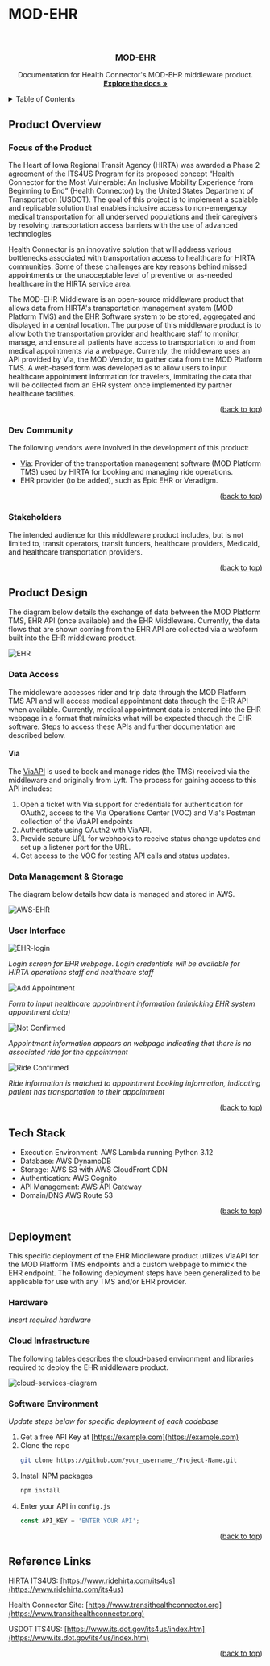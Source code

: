 # MOD-EHR

<a name="readme-top"></a>



<!-- PROJECT LOGO -->
<br />
<div align="center">

  <h3 align="center">MOD-EHR</h3>

  <p align="center">
    Documentation for Health Connector's MOD-EHR middleware product.
    <br />
    <a href="https://github.com/HIRTA-HC/MOD-EHR"><strong>Explore the docs »</strong></a>
    <br />
  </p>
</div>



<!-- TABLE OF CONTENTS -->
<details>
  <summary>Table of Contents</summary>
  <ol>
    <li>
      <a href="#about-the-project">Product Overview</a>
      <ul>
        <li><a href="#focus-of-the-product">Focus of the Product</a></li>
        <li><a href="#dev-community">Dev Community</a></li>
        <li><a href="#stakeholders">Project Stakeholders</a></li>
      </ul>
    </li>
    <li>
      <a href="#product-design">Product Design</a>
      <ul>
        <li><a href="#data-access">Data Access</a></li>
        <li><a href="#data-management">Data Management</a></li>
        <li><a href="#data-storage">Data Storage</a></li>
        <li><a href="#user-interface">User Interface</a></li>
      </ul>
    </li>
    <li><a href="#tech-stack">Tech Stack</a></li>
    <li><a href="#deployment">Deployment</a></li>
      <ul>
        <li><a href="#hardware">Hardware</a></li>
        <li><a href="#cloud-infrastructure">Cloud Infrastructure</a></li>
        <li><a href="#software-environment">Software Environment</a></li>
      </ul>
    <!-- <li><a href="#contributing">Contributing</a></li>
    <li><a href="#license">License</a></li> -->
    <li><a href="#reference-links">Reference Links</a></li>
    <!-- <li><a href="#acknowledgments">Acknowledgments</a></li> -->
  </ol>
</details>



<!-- ABOUT THE PROJECT -->
## Product Overview

<!-- [![Medicaid][medicaid-diagram](https://example.com) -->


### Focus of the Product

The Heart of Iowa Regional Transit Agency (HIRTA) was awarded a Phase 2 agreement of the ITS4US Program for its proposed concept “Health Connector for the Most Vulnerable: An Inclusive Mobility Experience from Beginning to End” (Health Connector) by the United States Department of Transportation (USDOT). The goal of this project is to implement a scalable and replicable solution that enables inclusive access to non-emergency medical transportation for all underserved populations and their caregivers by resolving transportation access barriers with the use of advanced technologies

Health Connector is an innovative solution that will address various bottlenecks associated with transportation access to healthcare for HIRTA communities. Some of these challenges are key reasons behind missed appointments or the unacceptable level of preventive or as-needed healthcare in the HIRTA service area. 

The MOD-EHR Middleware is an open-source middleware product that allows data from HIRTA's transportation management system (MOD Platform TMS) and the EHR Software system to be stored, aggregated and displayed in a central location. The purpose of this middleware product is to allow both the transportation provider and healthcare staff to monitor, manage, and ensure all patients have access to transportation to and from medical appointments via a webpage. Currently, the middleware uses an API provided by Via, the MOD Vendor, to gather data from the MOD Platform TMS. A web-based form was developed as to allow users to input healthcare appointment information for travelers, immitating the data that will be collected from an EHR system once implemented by partner healthcare facilities.

<p align="right">(<a href="#readme-top">back to top</a>)</p>



### Dev Community

The following vendors were involved in the development of this product:

* [Via](https://ridewithvia.com/): Provider of the transportation management software (MOD Platform TMS) used by HIRTA for booking and managing ride operations.
* EHR provider (to be added), such as Epic EHR or Veradigm.

<p align="right">(<a href="#readme-top">back to top</a>)</p>

### Stakeholders

The intended audience for this middleware product includes, but is not limited to, transit operators, transit funders, healthcare providers, Medicaid, and healthcare transportation providers.

<p align="right">(<a href="#readme-top">back to top</a>)</p>



<!-- GETTING STARTED -->
## Product Design

The diagram below details the exchange of data between the MOD Platform TMS, EHR API (once available) and the EHR Middleware. Currently, the data flows that are shown coming from the EHR API are collected via a webform built into the EHR middleware product.

![EHR](/images/EHR.png)

### Data Access

The middleware accesses rider and trip data through the MOD Platform TMS API and will access medical appointment data through the EHR API when available. Currently, medical appointment data is entered into the EHR webpage in a format that mimicks what will be expected through the EHR software. Steps to access these APIs and further documentation are described below.

#### Via

The [ViaAPI](https://developer.ridewithvia.com/) is used to book and manage rides (the TMS) received via the middleware and originally from Lyft. The process for gaining access to this API includes:

1. Open a ticket with Via support for credentials for authentication for OAuth2, access to the Via Operations Center (VOC) and Via's Postman collection of the ViaAPI endpoints
2. Authenticate using OAuth2 with ViaAPI.
3. Provide secure URL for webhooks to receive status change updates and set up a listener port for the URL.
4. Get access to the VOC for testing API calls and status updates.

### Data Management & Storage

The diagram below details how data is managed and stored in AWS.

![AWS-EHR](/images/AWS-EHR.png)
<!-- ### Data Storage -->

<!-- ### User Interface -->

### User Interface


![EHR-login](/images/EHR_login.PNG)

*Login screen for EHR webpage. Login credentials will be available for HIRTA operations staff and healthcare staff*

![Add Appointment](/images/add-appointment.PNG)

*Form to input healthcare appointment information (mimicking EHR system appointment data)*

![Not Confirmed](/images/not-confirmed.PNG)

*Appointment information appears on webpage indicating that there is no associated ride for the appointment*

![Ride Confirmed](/images/ride-confirmed.PNG)

*Ride information is matched to appointment booking information, indicating patient has transportation to their appointment*

<p align="right">(<a href="#readme-top">back to top</a>)</p>



<!-- USAGE EXAMPLES -->
## Tech Stack

* Execution Environment: AWS Lambda running Python 3.12
* Database: AWS DynamoDB
* Storage: AWS S3 with AWS CloudFront CDN
* Authentication: AWS Cognito
* API Management: AWS API Gateway
* Domain/DNS AWS Route 53



<p align="right">(<a href="#readme-top">back to top</a>)</p>



<!-- ROADMAP -->
## Deployment

This specific deployment of the EHR Middleware product utilizes ViaAPI for the MOD Platform TMS endpoints and a custom webpage to mimick the EHR endpoint. The following deployment steps have been generalized to be applicable for use with any TMS and/or EHR provider.

### Hardware

_Insert required hardware_

### Cloud Infrastructure

The following tables describes the cloud-based environment and libraries required to deploy the EHR middleware product.

![cloud-services-diagram](/images/cloud-services.png)

### Software Environment

_Update steps below for specific deployment of each codebase_

1. Get a free API Key at [https://example.com](https://example.com)
2. Clone the repo
   ```sh
   git clone https://github.com/your_username_/Project-Name.git
   ```
3. Install NPM packages
   ```sh
   npm install
   ```
4. Enter your API in `config.js`
   ```js
   const API_KEY = 'ENTER YOUR API';
   ```

<p align="right">(<a href="#readme-top">back to top</a>)</p>





<!-- LICENSE -->
<!-- ## License

Distributed under the MIT License. See `LICENSE.txt` for more information.

<p align="right">(<a href="#readme-top">back to top</a>)</p>
 --> 


<!-- CONTACT -->
## Reference Links

HIRTA ITS4US: [https://www.ridehirta.com/its4us](https://www.ridehirta.com/its4us)

Health Connector Site: [https://www.transithealthconnector.org](https://www.transithealthconnector.org)

USDOT ITS4US: [https://www.its.dot.gov/its4us/index.htm](https://www.its.dot.gov/its4us/index.htm)

<p align="right">(<a href="#readme-top">back to top</a>)</p>


<!-- MARKDOWN LINKS & IMAGES -->
<!-- https://www.markdownguide.org/basic-syntax/#reference-style-links -->
[EHR]: images/EHR.png
[AWS-EHR]: images/AWS-EHR.PNG
[EHR-login]: images/AWS_login.PNG
[cloud-services-diagram]: images/cloud-services.png
[Add Appointment]: images/add-appointment.PNG
[Not Confirmed]: images/not-confirmed.PNG
[Ride Confirmed]: images/ride-confirmed.PNG
[python.org]: https://img.shields.io/badge/python-3670A0?style=for-the-badge&logo=python&logoColor=ffdd54
[python-url]: https://www.python.org/
[aws.amazon.com]: https://img.shields.io/badge/AWS-232F32?style=for-the-badge&logo=AmazonAWS&logoColor=white
[aws-url]: https://aws.amazon.com/
[aws.amazon.com/pm/dynamodb]: https://miro.medium.com/v2/resize:fit:655/1*bjd-Db1gbvIyxcJ8-D1AmA.png
[awsdynamo-url]: https://aws.amazon.com/pm/dynamodb/?gclid=Cj0KCQjw9vqyBhCKARIsAIIcLMFxxPZqEdK938GEeLSrt1DDbhlsak3TGhg7Ysf5AqGRH9Lnw6C5MX0aAmt5EALw_wcB&trk=390f2f77-1064-4521-bd83-27d9213b65c9&sc_channel=ps&ef_id=Cj0KCQjw9vqyBhCKARIsAIIcLMFxxPZqEdK938GEeLSrt1DDbhlsak3TGhg7Ysf5AqGRH9Lnw6C5MX0aAmt5EALw_wcB:G:s&s_kwcid=AL!4422!3!651751060005!p!!g!!dynamo%20storage!19852662209!145019198377

